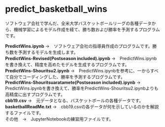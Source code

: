 # predict_basketball_wins

ソフトウェア会社で学んだ、全米大学バスケットボールリーグの各種データから、機械学習によるモデル作成を経て、勝ち数および勝率を予測するプログラムです。  

**PredictWins.ipynb** →　ソフトウェア会社の指導員作成のプログラムです。勝ち数を予測するモデルを生成します。  
**PredictWins-Revised(Postseason included).ipynb** →　PredictWins.ipynbを書き換えて、精度を高めたモデルを生成するプログラムです。  
**PredictWins-Shouritsu2.ipynb** →　PredictWins.ipynbを参考に、一からすべて自分でコーディングした、勝率を予測するプログラムです。  
**PredictWins-Shouritsuaratamete(Postseason included).ipynb** → PredictWins.ipynbを書き換えて、勝率をPredictWins-Shouritsu2.ipynbよりも高精度に出すプログラムです。  
**cbb19.csv** →　元データとなる、バスケットボールの各種データです。  
**basketballReadMe.txt** →　cbb19.csvの各データが何を示しているのかを解説するファイルです。  
その他　→　JupyterNotebookの練習用ファイルです。  
